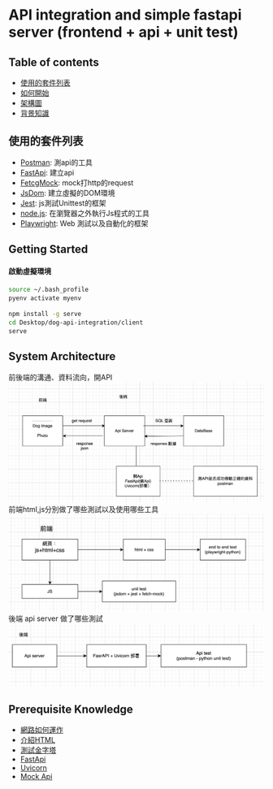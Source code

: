 # API integration and simple fastapi server (frontend + api + unit test)

## Table of contents

- <a href="#tech-stack">使用的套件列表</a>
- <a href="#getting-started">如何開始</a>
- <a href="#system-architecture">架構圖</a>
- <a href="#prerequisite">背景知識</a>

<h2 id="tech-stack">使用的套件列表</h2>


- [Postman](https://github.com/postmanlabs/postman-app-support): 測api的工具
- [FastApi](https://github.com/tiangolo/fastapi/blob/master/README.md): 建立api
- [FetcgMock](https://github.com/wheresrhys/fetch-mock): mock打http的request
- [JsDom](https://github.com/jsdom/jsdom): 建立虛擬的DOM環境
- [Jest](https://trpc.io): js測試Unittest的框架
- [node.js](https://github.com/nodejs): 在瀏覽器之外執行Js程式的工具
- [Playwright](https://github.com/nodejs):  Web 測試以及自動化的框架

<h2 id="getting-started">Getting Started</h2>


#### 啟動虛擬環境
```bash
source ~/.bash_profile
pyenv activate myenv
```

```bash
npm install -g serve
cd Desktop/dog-api-integration/client
serve
```

<h2 id="system-architecture">System Architecture</h2>

前後端的溝通、資料流向，開API
![Full Stack Architecture Overview](screenshot/full-stack-architecture-overview.png)
前端html,js分別做了哪些測試以及使用哪些工具
![Frontend Architecture Overview](screenshot/frontend-architecture-overview.png)
後端 api server 做了哪些測試
![Backend Architecture Overview](screenshot/backend-architecture-overview.png)


<h2 id="prerequisite">Prerequisite Knowledge</h2>

- [網路如何運作](https://developer.mozilla.org/zh-TW/docs/Learn/Getting_started_with_the_web/How_the_Web_works)
- [介紹HTML](https://developer.mozilla.org/zh-TW/docs/Learn/HTML/Introduction_to_HTML)
- [測試金字塔](https://medium.com/@nathankpeck/microservice-testing-unit-tests-d795194fe14e)
- [FastApi](https://github.com/tiangolo/fastapi/blob/master/README.md)
- [Uvicorn](https://stackoverflow.com/questions/71435960/what-is-the-purpose-of-uvicorn)
- [Mock Api](https://ithelp.ithome.com.tw/m/articles/10270202)






